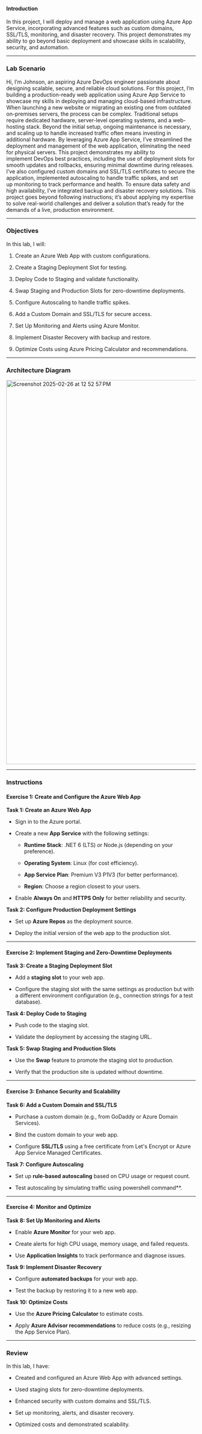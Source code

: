 #### **Introduction**

In this project, I will deploy and manage a web application using Azure App Service, incorporating advanced features such as custom domains, SSL/TLS, monitoring, and disaster recovery. This project demonstrates my ability to go beyond basic deployment and showcase skills in scalability, security, and automation.

* * *

### **Lab Scenario**

Hi, I’m Johnson, an aspiring Azure DevOps engineer passionate about designing scalable, secure, and reliable cloud solutions. For this project, I’m building a production-ready web application using Azure App Service to showcase my skills in deploying and managing cloud-based infrastructure.
When launching a new website or migrating an existing one from outdated on-premises servers, the process can be complex. Traditional setups require dedicated hardware, server-level operating systems, and a web-hosting stack. Beyond the initial setup, ongoing maintenance is necessary, and scaling up to handle increased traffic often means investing in additional hardware.
By leveraging Azure App Service, I’ve streamlined the deployment and management of the web application, eliminating the need for physical servers. This project demonstrates my ability to implement DevOps best practices, including the use of deployment slots for smooth updates and rollbacks, ensuring minimal downtime during releases.
I’ve also configured custom domains and SSL/TLS certificates to secure the application, implemented autoscaling to handle traffic spikes, and set up monitoring to track performance and health. To ensure data safety and high availability, I’ve integrated backup and disaster recovery solutions. This project goes beyond following instructions; it’s about applying my expertise to solve real-world challenges and deliver a solution that’s ready for the demands of a live, production environment.

* * *

### **Objectives**

In this lab, I will:
1.  Create an Azure Web App with custom configurations.
    
2.  Create a Staging Deployment Slot for testing.
    
3.  Deploy Code to Staging and validate functionality.
    
4.  Swap Staging and Production Slots for zero-downtime deployments.
    
5.  Configure Autoscaling to handle traffic spikes.
    
6.  Add a Custom Domain and SSL/TLS for secure access.
    
7.  Set Up Monitoring and Alerts using Azure Monitor.
    
8.  Implement Disaster Recovery with backup and restore.
    
9.  Optimize Costs using Azure Pricing Calculator and recommendations.
    

* * *

### **Architecture Diagram**

<img width="1021" alt="Screenshot 2025-02-26 at 12 52 57 PM" src="https://github.com/user-attachments/assets/03e894e7-39ae-4875-88c0-443f396436fa" />


* * *

### **Instructions**

#### **Exercise 1: Create and Configure the Azure Web App**

**Task 1: Create an Azure Web App**
*   Sign in to the Azure portal.
    
*   Create a new **App Service** with the following settings:
    *   **Runtime Stack**: .NET 6 (LTS) or Node.js (depending on your preference).
        
    *   **Operating System**: Linux (for cost efficiency).
        
    *   **App Service Plan**: Premium V3 P1V3 (for better performance).
        
    *   **Region**: Choose a region closest to your users.
        
*   Enable **Always On** and **HTTPS Only** for better reliability and security.
    
**Task 2: Configure Production Deployment Settings**
*   Set up **Azure Repos** as the deployment source.
    
*   Deploy the initial version of the web app to the production slot.
    

* * *

#### **Exercise 2: Implement Staging and Zero-Downtime Deployments**

**Task 3: Create a Staging Deployment Slot**
*   Add a **staging slot** to your web app.
    
*   Configure the staging slot with the same settings as production but with a different environment configuration (e.g., connection strings for a test database).
    
**Task 4: Deploy Code to Staging**
*   Push code to the staging slot.
    
*   Validate the deployment by accessing the staging URL.
    
**Task 5: Swap Staging and Production Slots**
*   Use the **Swap** feature to promote the staging slot to production.
    
*   Verify that the production site is updated without downtime.
    

* * *

#### **Exercise 3: Enhance Security and Scalability**

**Task 6: Add a Custom Domain and SSL/TLS**
*   Purchase a custom domain (e.g., from GoDaddy or Azure Domain Services).
    
*   Bind the custom domain to your web app.
    
*   Configure **SSL/TLS** using a free certificate from Let's Encrypt or Azure App Service Managed Certificates.
    
**Task 7: Configure Autoscaling**
*   Set up **rule-based autoscaling** based on CPU usage or request count.
    
*   Test autoscaling by simulating traffic using powershell command**.
    

* * *

#### **Exercise 4: Monitor and Optimize**

**Task 8: Set Up Monitoring and Alerts**
*   Enable **Azure Monitor** for your web app.
    
*   Create alerts for high CPU usage, memory usage, and failed requests.
    
*   Use **Application Insights** to track performance and diagnose issues.
    
**Task 9: Implement Disaster Recovery**
*   Configure **automated backups** for your web app.
    
*   Test the backup by restoring it to a new web app.
    
**Task 10: Optimize Costs**
*   Use the **Azure Pricing Calculator** to estimate costs.
    
*   Apply **Azure Advisor recommendations** to reduce costs (e.g., resizing the App Service Plan).
    



* * *

### **Review**

In this lab, I have:
*   Created and configured an Azure Web App with advanced settings.
    
*   Used staging slots for zero-downtime deployments.
    
*   Enhanced security with custom domains and SSL/TLS.
    
*   Set up monitoring, alerts, and disaster recovery.
    
*   Optimized costs and demonstrated scalability.
